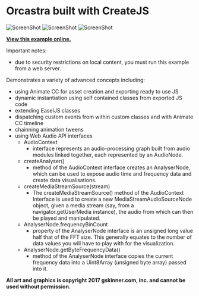 Orcastra built with CreateJS
=======
![ScreenShot](https://raw.github.com/gskinnerTeam/Orcastra/screenshots/Image1.png)
![ScreenShot](https://raw.github.com/gskinnerTeam/Orcastra/screenshots/Image2.png)
![ScreenShot](https://raw.github.com/gskinnerTeam/Orcastra/screenshots/Image3.png)

**[View this example online.](https://lab.gskinner.com/orcastra)**

Important notes:
- due to security restrictions on local content, you must run this example from a web server.

Demonstrates a variety of advanced concepts including:
- using Animate CC for asset creation and exporting ready to use JS
- dynamic instantiation using self contained classes from exported JS code
- extending EaselJS classes
- dispatching custom events from within custom classes and with Animate CC timeline
- chainning animation tweens
- using Web Audio API interfaces
    - AudioContext
        - interface represents an audio-processing graph built from audio modules linked together, each represented by an AudioNode.
    - createAnalyser()
        - method of the AudioContext interface creates an AnalyserNode, which can be used to expose audio time and frequency data and create data visualisations.
    - createMediaStreamSource(stream)
        - The createMediaStreamSource() method of the AudioContext Interface is used to create a new MediaStreamAudioSourceNode object, given a media stream (say, from a navigator.getUserMedia instance), the audio from which can then be played and manipulated.
    - AnalyserNode.frequencyBinCount
        - property of the AnalyserNode interface is an unsigned long value half that of the FFT size. This generally equates to the number of data values you will have to play with for the visualization.
    - AnalyserNode.getByteFrequencyData()
        - method of the AnalyserNode interface copies the current frequency data into a Uint8Array (unsigned byte array) passed into it.

**All art and graphics is copyright 2017 gskinner.com, inc. and cannot be used without permission.**
